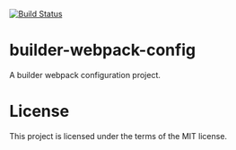 [![Build Status](https://travis-ci.org/tjcchen/builder-webpack.svg?branch=main)](https://travis-ci.org/tjcchen/builder-webpack)

# builder-webpack-config
A builder webpack configuration project.

# License
This project is licensed under the terms of the MIT license.
